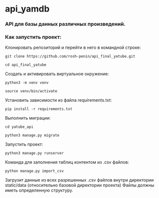 # api_yamdb
### API для базы данных различных произведений.

### Как запустить проект:

Клонировать репозиторий и перейти в него в командной строке:

```
git clone https://github.com/rosh-penin/api_final_yatube.git
```

```
cd api_final_yatube
```

Cоздать и активировать виртуальное окружение:

```
python3 -m venv venv
```

```
source venv/bin/activate
```

Установить зависимости из файла requirements.txt:

```
pip install -r requirements.txt
```

Выполнить миграции:
```
cd yatube_api
```
```
python3 manage.py migrate
```

Запустить проект:

```
python3 manage.py runserver
```

Команда для заполнения таблиц контентом из .csv файлов:

```
python manage.py import_csv
```

Загрузит данные из всех разрешенных .csv файлов внутри директории static/data (относительно базовой директории проекта)
Файлы должны иметь определенную структуру.
